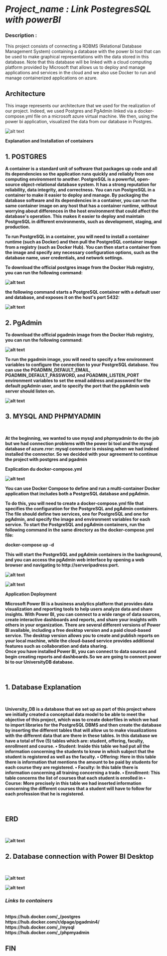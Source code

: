 <h1><b><i> Project_name : Link PostegresSQL with powerBI </i></b></h1>

<h3>Description : </h3>
<p>This project consists of connecting a RDBMS (Relational Database Management System) containing a database with the power bi tool that 
can be used to make graphical representations with the data stored in this database.
Note that this database will be linked with a cloud computing platform provided by Microsoft that allows us to deploy and manage
applications and services in the cloud and we also use Docker to run and manage containerized applications on azure.
</p>

<h2>Architecture</h2>


This image represents our architecture that we used for the realization of our project. Indeed, we used Postgres and PgAdmin linked via a docker-compose.yml file on a microsoft azure virtual machine. We then, using the power bi application, visualized the data from our database in Postgres.


![alt text](https://github.com/771999489/mysql-powerBI/blob/main/images/architechture%20du%20projet.JPG)


<b>Explanation and Installation of containers<b></br>

  <h2> 1. POSTGRES </h2>


<p>A container is a standard unit of software that packages up code and all its dependencies so the application runs quickly and reliably from one computing environment to another. PostgreSQL is a powerful, open-source object-relational database system. It has a strong reputation for reliability, data integrity, and correctness.
You can run PostgreSQL in a container to make it easier to deploy and manage. By packaging the database software and its dependencies in a container, you can run the same container image on any host that has a container runtime, without worrying about differences in the host environment that could affect the database's operation. This makes it easier to deploy and maintain PostgreSQL in different environments, such as development, staging, and production.</p>



<p>To run PostgreSQL in a container, you will need to install a container runtime (such as Docker) and then pull the PostgreSQL container image from a registry (such as Docker Hub). You can then start a container from the image and specify any necessary configuration options, such as the database name, user credentials, and network settings.</p>

To download the official postgres image from the Docker Hub registry, you can run the following command:

![alt text](https://github.com/771999489/mysql-powerBI/blob/main/images/pull%20postgres.JPG) </br>


the following command starts a PostgreSQL container with a default user and database, and exposes it on the host's port 5432:


![alt text](https://github.com/771999489/mysql-powerBI/blob/main/images/run%20postgres.JPG) </br>

<h2> 2. PgAdmin </h2>


To download the official pgadmin image from the Docker Hub registry, you can run the following command:</br>

![alt text](https://github.com/771999489/mysql-powerBI/blob/main/images/pull%20pgadmin.JPG) </br>

To run the pgadmin image, you will need to specify a few environment variables to configure the connection to your PostgreSQL database. You can use the <b>PGADMIN_DEFAULT_EMAIL, PGADMIN_DEFAULT_PASSWORD, and PGADMIN_LISTEN_PORT</b> environment variables to set the email address and password for the default pgAdmin user, and to specify the port that the pgAdmin web server should listen on. </br>

![alt text](https://github.com/771999489/mysql-powerBI/blob/main/images/run%20pgadmin.JPG) </br>

<h2> 3. MYSQL AND PHPMYADMIN </h2> </br>

At the beginning, we wanted to use mysql and phpmyadmin to do the job but we had connection problems with the power bi tool and the mysql database of azure.<b>rror: mysql connector is missing</b>.when we had indeed installed the connector. So we decided with your agreement to continue the project with postgres and pgadmin

<b>Explication du docker-compose.yml</b></br>

![alt text](https://github.com/771999489/mysql-powerBI/blob/main/images/dcker-compose.JPG)

You can use Docker Compose to define and run a multi-container Docker application that includes both a PostgreSQL database and pgAdmin.

To do this, you will need to create a docker-compose.yml file that specifies the configuration for the PostgreSQL and pgAdmin containers. The file should define two services, one for PostgreSQL and one for pgAdmin, and specify the image and environment variables for each service.
To start the PostgreSQL and pgAdmin containers, run the following command in the same directory as the docker-compose.yml file:</br>

docker-compose up -d

This will start the PostgreSQL and pgAdmin containers in the background, and you can access the pgAdmin web interface by opening a web browser and navigating to http://serveripadress:port. </br>


![alt text](https://github.com/771999489/mysql-powerBI/blob/main/images/interface%20pgadmin.JPG) </br>


![alt text](https://github.com/771999489/mysql-powerBI/blob/main/images/interface2%20pgadmin.JPG) </br>

<b>Application Deployment</b></br>

<p>Microsoft Power BI is a business analytics platform that provides data visualization and reporting tools to help users analyze data and share insights. With Power BI, you can connect to a wide range of data sources, create interactive dashboards and reports, and share your insights with others in your organization.
There are several different versions of Power BI available, including a free desktop version and a paid cloud-based service. The desktop version allows you to create and publish reports on your local machine, while the cloud-based service provides additional features such as collaboration and data sharing.</br>
Once you have installed Power BI, you can connect to data sources and begin creating reports and dashboards.So we are going to connect power bi to our UniversityDB database.</p></br>

<h2> 1. Database Explanation </h2></br>
<p>University_DB is a database that we set up as part of this project where we initially created a conceptual data model to be able to meet the objective of this project, which was to create dokerfiles in which we had to import libraries for the PostgreSQL DBMS and then create the database by inserting the different tables that will allow us to make visualizations with the different data that are there in these tables.
In this database we have a total of five (5) tables which are: student, offering, faculty, enrollment and course.
• Student: Inside this table we had put all the information concerning the students to know in which subject that the student is registered as well as the faculty.
• Offering: Here in this table there is information that mentions the amount to be paid by students for each course they are registered.
• Faculty: In this table there is information concerning all training concerning a trade.
• Enrollment: This table concerns the list of courses that each student is enrolled in
• Course: More precisely in this table we had inserted information concerning the different courses that a student will have to follow for each profession that he is registered.</p></br>

<h2> ERD </h2> </br>

![alt text](https://github.com/771999489/mysql-powerBI/blob/main/images/base%20de%20donn%C3%A9es.jpg)</br>

<h2> 2. Database connection with Power BI Desktop </h2></br>

![alt text](https://github.com/771999489/mysql-powerBI/blob/main/images/connexion%20%C3%A0%20la%20base%20de%20donn%C3%A9e.JPG)</br>


![alt text](https://github.com/771999489/mysql-powerBI/blob/main/images/visualisation.JPG)</br>


<h3><i>Links to containers</i></h3></br>
https://hub.docker.com/_/postgres </br>
https://hub.docker.com/r/dpage/pgadmin4/ </br>
https://hub.docker.com/_/mysql </br>
https://hub.docker.com/_/phpmyadmin </br>

<h2> FIN </h2>
